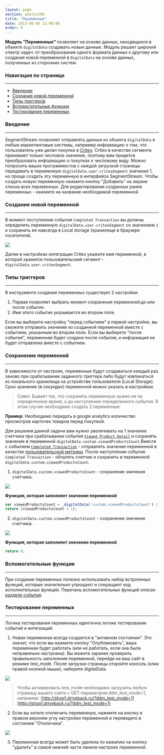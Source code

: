 ```yaml
---
layout: page
section: analystRU
title: "Переменные"
date: 2013-06-05 12:00:00
order: 4
---
```


**Модуль "Переменные"** позволяет на основе данных, находящихся в объекте `digitalData` создавать новые данные. Модуль решает широкий спектр задач: от преобразования одного формата данных к другому или создания новой переменной в `DigitalData` на основе данных, полученных из сторонних систем.

### Навигация по странице
------
<ul class="page-navigation">
  <li><a href="#0">Введение</a></li>
  <li><a href="#1">Создание новой переменной</a></li>
  <li><a href="#3">Типы триггеров</a></li>
  <li><a href="#4">Вспомогательные функции</a></li>
  <li><a href="#5">Тестирование переменных</a></li>
</ul>

### <a name="0"></a>Введение
------
SegmentStream позволяет отправлять данные из объекта `digitalData` в любые маркетинговые системы, например информацию о том, что пользователь уже делал покупки в [Criteo](http://www.criteo.com/). Criteo в качестве сегмента принимает только числовое значение, поэтому вам придется преобразовать информацию о покупках к числовому виду. Можно попросить ваших программистов с каждой загрузкой страницы передавать в переменную `digitalData.user.criteoSegment` значение 1, но проще создать эту переменную в интерфейсе SegmentStream.
Чтобы создать новую переменную нажмите кнопку "Добавить" на экране списка всех переменных. Для редактирования созданных ранее переменных - нажмите на название необходимой переменной.

### <a name="1"></a>Создание новой переменной
------
В момент поступления события `Completed Transaction` вы должны определить переменную `digitalData.user.criteoSegment` со значением `1` и сохранить ее навсегда в Local storage (хранилище в браузере посетителя).

![](/img/variables.1.png)

Далее в настройках интеграции Criteo укажите имя переменной, в которой хранится пользовательский сегмент - `digitalData.user.criteoSegment`.

### <a name="2"></a>Типы триггеров
------
В инструменте создания переменных существует 2 настройки:
1. Первая позволяет выбрать момент сохранения переменной:до или после события.
2. Имя этого события указывается во втором поле.

Если вы выберите настройку "перед событием" в первой настройке, вы сможете отправить значение из созданной переменной вместе с событием, указанным во втором поле.
Если вы выберете "после события", переменная будет создана после события, и информация не будет отправлена ​​вместе с событием.

### <a name="3"></a>Сохранение переменной
------
В зависимости от настроек, переменные будут создаваться каждый раз заново при срабатывании заданного триггера либо будут извлекаться из локального хранилища на устройстве пользователя (Local Storage).
Срок хранения (в секундах) переменной можно указать в настройках.

> Совет. Бывает так, что сохранять переменную нужно не на определенное время, а до наступления определенного события. В этом случае необходимо создать 2 переменные

**Пример**: Необходимо передать в google analytics количество просмотров карточек товаров перед покупкой.

Для решения данной задачи вам нужно увеличивать на 1 значение счетчика при срабатывании события [`Viewed Product Detail`](/ru/events/viewed-product-detail) и сохранять значение в переменной `digitalData.custom.viewedProductsCount`.Вместе с событием [`Completed Transaction`](/ru/events/completed-transaction) - отправлять значение переменной в качестве [пользовательской метрики](/ru/integrations/google-analytics#11). После наступлении события `Completed Transaction` - обнулять счетчик и сохранять в переменной `digitalData.custom.viewedProductsCount`.
1. `digitalData.custom.viewedProductsCount` - сохранение значения счетчика.

  ![](/img/variables.2.png)

  **Функция, которая заполняет значение переменной**

  ```javascript
  var viewedProductsCount = _digitalData('custom.viewedProductsCount') || 0;
  return (viewedProductsCount + 1);
  ```
2. `digitalData.custom.viewedProductsCount` - сохранение значения счетчика.

![](/img/variables.2.png)

**Функция, которая заполняет значение переменной**

```javascript
return 0;
```

### <a name="4"></a>Вспомогательные функции
------
При создании переменных полезно использовать набор встроенных функций, которые значительно упрощают и сокращают код исполнительных функций. Перечень вспомогательных функций описан [разделе события](/ru/for-analyst/events#3).

### <a name="5"></a>Тестирование переменных
------
Логика тестирования переменных идентична логике тестирования событий и интеграций:
1. Новая переменная всегда создается в "активном состоянии". Это значит, что если вы нажмете кнопку "Опубликовать", ваша переменная будет работать (или не работать, если она была неправильно настроена). Вы можете заранее проверить правильность заполнения переменной, перейдя на ваш сайт в режиме test_mode. После загрузки страницы откройте консоль (клик правой кнопкой мыши), наберите digitalData.

![](/img/variables.4.png)

> Чтобы активировать test_mode необходимо загрузить любую страницу вашего сайте с GET-параметром ddm_test_mode=1, например: [http://shop1.driveback.ru/?ddm_test_mode=1](http://shop1.driveback.ru/?ddm_test_mode=1)

2. Если вы хотите отключить переменную, нажмите на кнопку в правом верхнем углу настройки переменной и переведите в состояние "Отключена".

![](/img/variables.5.png)

3. Переменная всегда может быть удалена по нажатию на кнопку "удалить" в самой нижней части панели настроек переменной.
